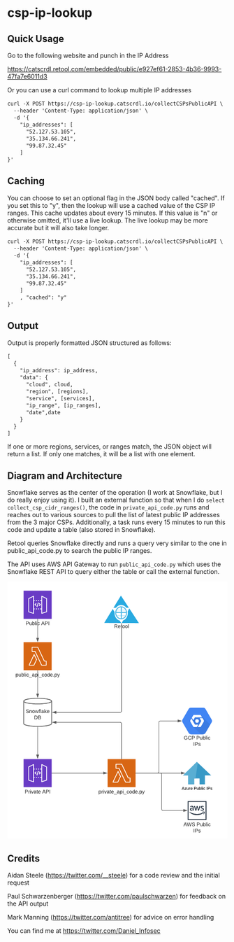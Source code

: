 # csp-ip-lookup

## Quick Usage

Go to the following website and punch in the IP Address

https://catscrdl.retool.com/embedded/public/e927ef61-2853-4b36-9993-47fa7e6011d3

Or you can use a curl command to lookup multiple IP addresses

```
curl -X POST https://csp-ip-lookup.catscrdl.io/collectCSPsPublicAPI \
  --header 'Content-Type: application/json' \
  -d '{
    "ip_addresses": [
      "52.127.53.105",
      "35.134.66.241",
      "99.87.32.45"
    ]
}'
```

## Caching

You can choose to set an optional flag in the JSON body called "cached". If you set this to "y", then the lookup will use a cached value of the CSP IP ranges. This cache updates about every 15 minutes. If this value is "n" or otherwise omitted, it'll use a live lookup. The live lookup may be more accurate but it will also take longer.

```
curl -X POST https://csp-ip-lookup.catscrdl.io/collectCSPsPublicAPI \
  --header 'Content-Type: application/json' \
  -d '{
    "ip_addresses": [
      "52.127.53.105",
      "35.134.66.241",
      "99.87.32.45"
    ]
    , "cached": "y"
}'
```

## Output

Output is properly formatted JSON structured as follows:

```
[
  {
    "ip_address": ip_address,
    "data": {
      "cloud", cloud,
      "region", [regions],
      "service", [services],
      "ip_range", [ip_ranges],
      "date",date
    }
  }
]
```

If one or more regions, services, or ranges match, the JSON object will return a list. If only one matches, it will be a list with one element.

## Diagram and Architecture

Snowflake serves as the center of the operation (I work at Snowflake, but I do really enjoy using it). I built an external function so that when I do `select collect_csp_cidr_ranges()`, the code in `private_api_code.py` runs and reaches out to various sources to pull the list of latest public IP addresses from the 3 major CSPs. Additionally, a task runs every 15 minutes to run this code and update a table (also stored in Snowflake).

Retool queries Snowflake directly and runs a query very similar to the one in public_api_code.py to search the public IP ranges.

The API uses AWS API Gateway to run `public_api_code.py` which uses the Snowflake REST API to query either the table or call the external function.

![Architecture Diagram](csp-lookup-diagram.png)

## Credits

Aidan Steele (https://twitter.com/__steele) for a code review and the initial request

Paul Schwarzenberger (https://twitter.com/paulschwarzen) for feedback on the API output

Mark Manning (https://twitter.com/antitree) for advice on error handling

You can find me at https://twitter.com/Daniel_Infosec
